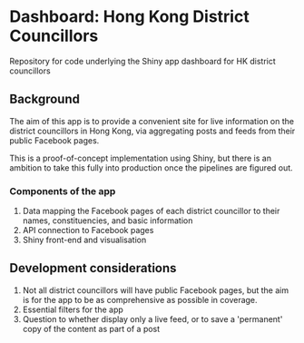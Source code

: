 # Dashboard: Hong Kong District Councillors
Repository for code underlying the Shiny app dashboard for HK district councillors

## Background
The aim of this app is to provide a convenient site for live information on the district councillors in Hong Kong, via aggregating posts and feeds from their public Facebook pages. 

This is a proof-of-concept implementation using Shiny, but there is an ambition to take this fully into production once the pipelines are figured out.

### Components of the app
1. Data mapping the Facebook pages of each district councillor to their names, constituencies, and basic information
2. API connection to Facebook pages
3. Shiny front-end and visualisation

## Development considerations
1. Not all district councillors will have public Facebook pages, but the aim is for the app to be as comprehensive as possible in coverage. 
2. Essential filters for the app
3. Question to whether display only a live feed, or to save a 'permanent' copy of the content as part of a post
